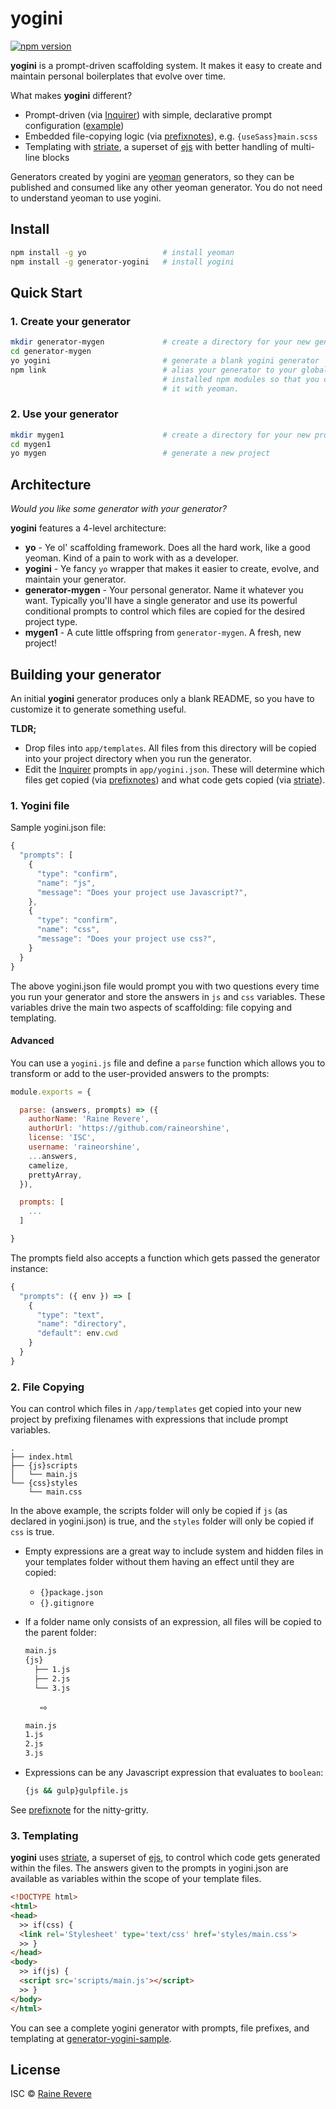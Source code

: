 # yogini
[![npm version](https://img.shields.io/npm/v/generator-yogini.svg)](https://npmjs.org/package/generator-yogini)

**yogini** is a prompt-driven scaffolding system. It makes it easy to create and maintain personal boilerplates that evolve over time.

What makes **yogini** different?

- Prompt-driven (via [Inquirer](https://github.com/SBoudrias/Inquirer.js)) with simple, declarative prompt configuration ([example](https://github.com/raineorshine/yogini/blob/master/app/yogini.json))
- Embedded file-copying logic (via [prefixnotes](https://github.com/raineorshine/prefixnote)), e.g. `{useSass}main.scss`
- Templating with [striate](https://github.com/raineorshine/striate), a superset of [ejs](https://github.com/mde/ejs) with better handling of multi-line blocks

Generators created by yogini are [yeoman](http://yeoman.io/) generators, so they can be published and consumed like any other yeoman generator. You do not need to understand yeoman to use yogini.

## Install

```sh
npm install -g yo                 # install yeoman
npm install -g generator-yogini   # install yogini
```

## Quick Start

### 1. Create your generator

```sh
mkdir generator-mygen             # create a directory for your new generator
cd generator-mygen            
yo yogini                         # generate a blank yogini generator
npm link                          # alias your generator to your globally
                                  # installed npm modules so that you can run
                                  # it with yeoman.
```

### 2. Use your generator

```sh
mkdir mygen1                      # create a directory for your new project
cd mygen1
yo mygen                          # generate a new project
```

## Architecture

*Would you like some generator with your generator?* 

**yogini** features a 4-level architecture:

- **yo** - Ye ol' scaffolding framework. Does all the hard work, like a good yeoman. Kind of a pain to work with as a developer.
- **yogini** - Ye fancy `yo` wrapper that makes it easier to create, evolve, and maintain your generator.
- **generator-mygen** - Your personal generator. Name it whatever you want. Typically you'll have a single generator and use its powerful conditional prompts to control which files are copied for the desired project type.
- **mygen1** - A cute little offspring from `generator-mygen`. A fresh, new project!

## Building your generator

An initial **yogini** generator produces only a blank README, so you have to customize it to generate something useful.

**TLDR;**

- Drop files into `app/templates`. All files from this directory will be copied into your project directory when you run the generator.
- Edit the [Inquirer](https://github.com/SBoudrias/Inquirer.js) prompts in `app/yogini.json`. These will determine which files get copied (via [prefixnotes](https://github.com/raineorshine/prefixnote)) and what code gets copied (via [striate](https://github.com/raineorshine/striate)).

### 1. Yogini file

Sample yogini.json file:

```js
{
  "prompts": [
    {
      "type": "confirm",
      "name": "js",
      "message": "Does your project use Javascript?",
    },
    {
      "type": "confirm",
      "name": "css",
      "message": "Does your project use css?",
    }
  }
}
```

The above yogini.json file would prompt you with two questions every time you run your generator and store the answers in `js` and `css` variables. These variables drive the main two aspects of scaffolding: file copying and templating.

#### Advanced

You can use a `yogini.js` file and define a `parse` function which allows you to transform or add to the user-provided answers to the prompts:

```js
module.exports = {

  parse: (answers, prompts) => ({
    authorName: 'Raine Revere',
    authorUrl: 'https://github.com/raineorshine',
    license: 'ISC',
    username: 'raineorshine',
    ...answers,
    camelize,
    prettyArray,
  }),

  prompts: [
    ...
  ]

}
```

The prompts field also accepts a function which gets passed the generator instance:

```js
{
  "prompts": ({ env }) => [
    {
      "type": "text",
      "name": "directory",
      "default": env.cwd
    }
  }
}
```


### 2. File Copying

You can control which files in `/app/templates` get copied into your new project by prefixing filenames with expressions that include prompt variables.

```
.
├── index.html
├── {js}scripts
│   └── main.js
└── {css}styles
    └── main.css
```

In the above example, the scripts folder will only be copied if `js` (as declared in yogini.json) is true, and the `styles` folder will only be copied if `css` is true.

- Empty expressions are a great way to include system and hidden files in your templates folder without them having an effect until they are copied:
  - `{}package.json`
  - `{}.gitignore`
- If a folder name only consists of an expression, all files will be copied to the parent folder:

  ```sh
  main.js
  {js}
    ├── 1.js
    ├── 2.js
    └── 3.js
  ```

  &nbsp;&nbsp;&nbsp;&nbsp;&nbsp;&nbsp;⇨

  ```sh
  main.js
  1.js
  2.js
  3.js
  ```

- Expressions can be any Javascript expression that evaluates to `boolean`:

  ```sh
  {js && gulp}gulpfile.js
  ```

See [prefixnote](https://github.com/raineorshine/prefixnote) for the nitty-gritty.


### 3. Templating

**yogini** uses [striate](https://github.com/raineorshine/striate), a superset of [ejs](https://github.com/mde/ejs), to control which code gets generated within the files. The answers given to the prompts in yogini.json are available as variables within the scope of your template files.

```html
<!DOCTYPE html>
<html>
<head>
  >> if(css) {
  <link rel='Stylesheet' type='text/css' href='styles/main.css'>
  >> }
</head>
<body>
  >> if(js) {
  <script src='scripts/main.js'></script>
  >> }
</body>
</html>
```

You can see a complete yogini generator with prompts, file prefixes, and templating at [generator-yogini-sample](https://github.com/raineorshine/generator-yogini-sample).

## License

ISC © [Raine Revere](https://github.com/raineorshine)
